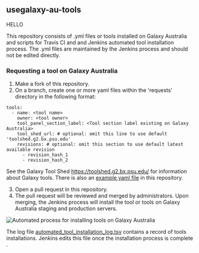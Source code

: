 ## usegalaxy-au-tools
HELLO

This repository consists of .yml files or tools installed on Galaxy Australia and scripts for Travis CI and and Jenkins automated tool installation process.  The .yml files are maintained by the Jenkins process and should not be edited directly.

### Requesting a tool on Galaxy Australia

1. Make a fork of this repository.
2. On a branch, create one or more yaml files within the 'requests' directory in the following format:

```
tools:
  - name: <tool name>
    owner: <tool owner>
    tool_panel_section_label: <Tool section label existing on Galaxy Australia>
    tool_shed_url: # optional: omit this line to use default 'toolshed.g2.bx.psu.edu'
    revisions: # optional: omit this section to use default latest available revision
      - revision_hash_1
      - revision_hash_2
```

See the Galaxy Tool Shed https://toolshed.g2.bx.psu.edu/ for information about Galaxy tools.
There is also an [example yaml file](requests/template/example.yml) in this repository.

3. Open a pull request in this repository.
4. The pull request will be reviewed and merged by administrators.  Upon merging, the Jenkins process will install the tool or tools on Galaxy Australia staging and production servers.

![Automated process for installing tools on Galaxy Australia](/images/installation_process_flow_chart.png)

The log file [automated_tool_installation_log.tsv](automated_tool_installation_log.tsv) contains a record of tools installations.  Jenkins edits this file once the installation process is complete .
